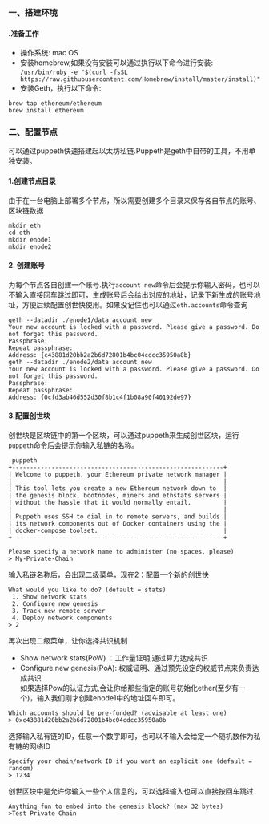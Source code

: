 ### 一、搭建环境
#### .准备工作
 - 操作系统: mac OS
 - 安装homebrew,如果没有安装可以通过执行以下命令进行安装: `/usr/bin/ruby -e "$(curl -fsSL https://raw.githubusercontent.com/Homebrew/install/master/install)"`
 - 安装Geth，执行以下命令:
``` stylus
brew tap ethereum/ethereum
brew install ethereum
```
### 二、配置节点
  可以通过puppeth快速搭建起以太坊私链.Puppeth是geth中自带的工具，不用单独安装。
  #### 1.创建节点目录
  由于在一台电脑上部署多个节点，所以需要创建多个目录来保存各自节点的账号、区块链数据
  

``` stylus
mkdir eth
cd eth
mkdir enode1
mkdir enode2
```
#### 2. 创建账号
为每个节点各自创建一个账号.执行`account new`命令后会提示你输入密码，也可以不输入直接回车跳过即可，生成账号后会给出对应的地址，记录下新生成的账号地址，方便后续配置创世快使用。如果没记住也可以通过`eth.accounts`命令查询
``` stylus
geth --datadir ./enode1/data account new
Your new account is locked with a password. Please give a password. Do not forget this password.
Passphrase: 
Repeat passphrase: 
Address: {c43881d20bb2a2b6d72801b4bc04cdcc35950a8b}
geth --datadir ./enode2/data account new
Your new account is locked with a password. Please give a password. Do not forget this password.
Passphrase: 
Repeat passphrase: 
Address: {0cfd3ab46d552d30f8b1c4f1b08a90f40192de97}
```
#### 3.配置创世块
创世块是区块链中的第一个区块，可以通过puppeth来生成创世区块，运行`puppeth`命令后会提示你输入私链的名称。
``` stylus
 puppeth 
+-----------------------------------------------------------+
| Welcome to puppeth, your Ethereum private network manager |
|                                                           |
| This tool lets you create a new Ethereum network down to  |
| the genesis block, bootnodes, miners and ethstats servers |
| without the hassle that it would normally entail.         |
|                                                           |
| Puppeth uses SSH to dial in to remote servers, and builds |
| its network components out of Docker containers using the |
| docker-compose toolset.                                   |
+-----------------------------------------------------------+

Please specify a network name to administer (no spaces, please)
> My-Private-Chain
```
输入私链名称后，会出现二级菜单，现在2：配置一个新的创世快
``` stylus
What would you like to do? (default = stats)
 1. Show network stats
 2. Configure new genesis
 3. Track new remote server
 4. Deploy network components
> 2
```
再次出现二级菜单，让你选择共识机制    
-  Show network stats(PoW) ：工作量证明,通过算力达成共识  
-  Configure new genesis(PoA):  权威证明、通过预先设定的权威节点来负责达成共识  
如果选择Pow的认证方式,会让你给那些指定的账号初始化ether(至少有一个)，输入我们刚才创建enode1中的地址回车即可。
``` stylus
Which accounts should be pre-funded? (advisable at least one)
> 0xc43881d20bb2a2b6d72801b4bc04cdcc35950a8b
```
 选择输入私有链的ID，任意一个数字即可，也可以不输入会给定一个随机数作为私有链的网络ID  
 ``` stylus
 Specify your chain/network ID if you want an explicit one (default = random)
> 1234
 ```
创世区块中是允许你输入一些个人信息的，可以选择输入也可以直接按回车跳过
``` stylus
Anything fun to embed into the genesis block? (max 32 bytes)
>Test Private Chain
```
  
  